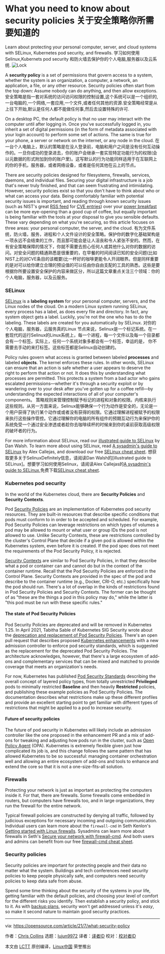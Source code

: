 [#]: subject: (What you need to know about security policies)
[#]: via: (https://opensource.com/article/21/7/what-security-policy)
[#]: author: (Chris Collins https://opensource.com/users/clcollins)
[#]: collector: (lujun9972)
[#]: translator: (FelixYFZ )
[#]: reviewer: ( )
[#]: publisher: ( )
[#]: url: ( )
What you need to know about security policies
关于安全策略你所需要知道的
======
Learn about protecting your personal computer, server, and cloud systems
with SELinux, Kubernetes pod security, and firewalls.
学习如何使用Selinux,Kubernets pod security 和防火墙去保护你的个人电脑,服务器以及云系统.
![Lock][1]

A **security policy** is a set of permissions that govern access to a system, whether the system is an organization, a computer, a network, an application, a file, or any other resource. Security policies often start from the top down: Assume nobody can do anything, and then allow exceptions.
安全策略是指一套对系统的访问访问权限的控制设置,这个系统可以是一个组织的,一台电脑的,一个网络,一套应用,一个文件,或者任何其他的资源.安全策略经常是从上往下开始,默认是任何人都不能做任何事,然后去设置特殊的许可.

On a desktop PC, the default policy is that no user may interact with the computer until after logging in. Once you've successfully logged in, you inherit a set of digital permissions (in the form of metadata associated with your login account) to perform some set of actions. The same is true for your phone, a server or network on the internet, or any node in the cloud.
在一台个人电脑上，默认的策略是在没人登录前，电脑和用户之间是没有任何互动操作的。一旦你成功的登录进去，你的账户会继承一套实现特定功能行为的权限(会以元数据的形式附加到你的账户里)。这写默认的行为功能同样适用于在互联网上的你的手机，服务器，或者网络设备，或者是任何其他在云上的节点。

There are security policies designed for filesystems, firewalls, services, daemons, and individual files. Securing your digital infrastructure is a job that's never truly finished, and that can seem frustrating and intimidating. However, security policies exist so that you don't have to think about who or what can access your data. Being comfortably familiar with potential security issues is important, and reading through known security issues (such as NIST's great [RSS feed][2] for [CVE entries][3]) over your [power breakfast][4] can be more eye-opening than a good cup of coffee, but equally important is being familiar with the tools at your disposal to give you sensible defaults. These vary depending on what you're securing, so this article focuses on three areas: your personal computer, the server, and the cloud.
有为文件系统，防火墙，服务，进程和个人文件设计的安全策略。保护你的数字化基础架构是一项永远不会结束的工作，而且那可能会是让人沮丧和令人紧张不安的。然而，在有安全策略保障的情况下，你就不需要去担心任何人或其他什么对你的数据的访问。对安全问题的精通熟悉是很重要的，在早餐的时间阅读已知的安全问题(比如NIST上的对CVE条目的该概要)比一杯好的咖啡更能令人开阔眼界。但是同样重要的是对可以给你建立合理的预设值的可以任由你自由支配的工具的熟悉。这些是要根据你所要设置安全保护的内容来做区分，所以这篇文章重点关注三个领域：你的个人电脑，服务器，以及云服务。
### SELinux

[SELinux][5] is a **labeling system** for your personal computer, servers, and the Linux nodes of the cloud. On a modern Linux system running SELinux, every process has a label, as does every file and directory. In fact, any system object gets a label. Luckily, you're not the one who has to do the labeling. These labels are created for you automatically by SELinux.
对你的个人电脑，服务器，云服务真的Linux 节点来说，Selinux是一个标记系统。在一套现代的运行Selinux的Linux系统上，每一个进程，每一个文件以及每一个目录都会有一个标签。实际上，任何一个系统对象多都会有一个标签，幸运的是， 你不需要去手动的来打标签。这些标签都是Selinux自动创建的。

Policy rules govern what access is granted between labeled **processes** and labeled **objects**. The kernel enforces these rules. In other words, SELinux can ensure that an action is safe whether a user appears to deserve the right to perform that action or not. It does this by understanding what processes are permitted. This protects a system from a bad actor who gains escalated permissions—whether it's through a security exploit or by wandering over to your desk after you've gotten up for a coffee refill—by understanding the expected interactions of all of your computer's components。
策略规则来管理控制赋予标记的进程和对象的权限。内核来执行这些规则。从另一方面来说，Selinux能够确保一个行为动作是安全的，无论是一个用户获得了执行某个动作或或者没有获得的权限。它通过理解进程被赋予的权限来执行这些操作管控。它通过理解你的电脑的所有组件的预期互动行为来保护你的系统免受一个通过安全渗透或者趁你去咖啡续杯的时候来到你的桌前获取高级权限的破坏者的行为。

For more information about SELinux, read our [illustrated guide to SELinux][6] by Dan Walsh. To learn more about using SELinux, read [A sysadmin's guide to SELinux][7] by Alex Callejas, and download our free [SELinux cheat sheet][8].
想获取更多关于SelinuxDefinitely信息，请阅读Dan Walsh的[illustrated guide to SELinux]。想要学习如何使用Selinux，请阅读Alex Callejas的[A sysadmin's guide to SELinux][7],免费下载[SELinux cheat sheet][8].

### Kubernetes pod security

In the world of the Kubernetes cloud, there are **Security Policies** and **Security Contexts**.

Pod [Security Policies][9] are an implementation of Kubernetes pod security resources. They are built-in resources that describe specific conditions that pods must conform to in order to be accepted and scheduled. For example, Pod Security Policies can leverage restrictions on which types of volumes a pod may be allowed to mount or what user or group IDs the pod is not allowed to use. Unlike Security Contexts, these are restrictions controlled by the cluster's Control Plane that decide if a given pod is allowed within the Kubernetes system, even before it is created. If the pod spec does not meet the requirements of the Pod Security Policy, it is rejected.

[Security Contexts][10] are similar to Pod Security Policies, in that they describe what a pod or container can and cannot do but in the context of the container runtime. Recall that the Pod Security Policies are enforced in the Control Plane. Security Contexts are provided in the spec of the pod and describe to the container runtime (e.g., Docker, CRI-O, etc.) specifically how the pod should run. There's a lot of overlap in the kinds of restrictions found in Pod Security Policies and Security Contexts. The former can be thought of as "these are the things a pod in this policy may do," while the latter is "this pod must be run with these specific rules."

#### The state of Pod Security Policies

Pod Security Policies are deprecated and will be removed in Kubernetes 1.25. In April 2021, Tabitha Sable of Kubernetes SIG Security wrote about the [deprecation and replacement of Pod Security Policies][11]. There's an open pull request that describes proposed [Kubernetes enhancements][12] with a new admission controller to enforce pod security standards, which is suggested as the replacement for the deprecated Pod Security Policies. The architecture acknowledges, however, that there's a large ecosystem of add-ons and complementary services that can be mixed and matched to provide coverage that meets an organization's needs.

For now, Kubernetes has published [Pod Security Standards][13] describing the overall concept of layered policy types, from totally unrestricted **Privileged** pods to minimally restricted **Baseline** and then heavily **Restricted** policies, and publishing these example policies as Pod Security Policies. The documentation describes what restrictions make up these different profiles and provide an excellent starting point to get familiar with different types of restrictions that might be applied to a pod to increase security.

#### Future of security policies

The future of pod security in Kubernetes will likely include an admission controller like the one proposed in the enhancement PR and a mix of add-ons for tweaking and adjusting how pods run in the cluster, such as [Open Policy Agent][14] (OPA). Kubernetes is extremely flexible given just how complicated its job is, and this change follows the same pattern that has allowed Kubernetes to be so successful: managing container orchestration well and allowing an entire ecosystem of add-ons and tools to enhance and extend the core so that it is not a one-size-fits-all solution.

### Firewalls

Protecting your network is just as important as protecting the computers inside it. For that, there are firewalls. Some firewalls come embedded in routers, but computers have firewalls too, and in large organizations, they run the firewall for the entire network.

Typical firewall policies are constructed by denying all traffic, followed by judicious exceptions for necessary incoming and outgoing communication. Individual users can learn more about the `firewall-cmd` in Seth Kenlon's [Getting started with Linux firewalls][15]. Sysadmins can learn more about firewalls in Seth's [Secure your network with firewall-cmd][16]. And both users and admins can benefit from our free [firewall-cmd cheat sheet][17].

### Security policies

Security policies are important for protecting people and their data no matter what the system. Buildings and tech conferences need security policies to keep people physically safe, and computers need security policies to keep data safe from abuse.

Spend some time thinking about the security of the systems in your life, getting familiar with the default policies, and choosing your level of comfort for the different risks you identify. Then establish a security policy, and stick to it. As with [backup plans][18], security won't get addressed unless it's _easy_, so make it second nature to maintain good security practices.

--------------------------------------------------------------------------------

via: https://opensource.com/article/21/7/what-security-policy

作者：[Chris Collins][a]
选题：[lujun9972][b]
译者：[译者ID](https://github.com/译者ID)
校对：[校对者ID](https://github.com/校对者ID)

本文由 [LCTT](https://github.com/LCTT/TranslateProject) 原创编译，[Linux中国](https://linux.cn/) 荣誉推出

[a]: https://opensource.com/users/clcollins
[b]: https://github.com/lujun9972
[1]: https://opensource.com/sites/default/files/styles/image-full-size/public/lead-images/security-lock-password.jpg?itok=KJMdkKum (Lock)
[2]: https://nvd.nist.gov/feeds/xml/cve/misc/nvd-rss-analyzed.xml
[3]: https://nvd.nist.gov/vuln/data-feeds#APIS
[4]: https://opensource.com/article/21/6/breakfast
[5]: https://en.wikipedia.org/wiki/Security-Enhanced_Linux
[6]: https://opensource.com/business/13/11/selinux-policy-guide
[7]: https://opensource.com/article/18/7/sysadmin-guide-selinux
[8]: https://opensource.com/downloads/cheat-sheet-selinux
[9]: https://kubernetes.io/docs/concepts/policy/pod-security-policy/
[10]: https://kubernetes.io/docs/tasks/configure-pod-container/security-context/
[11]: https://kubernetes.io/blog/2021/04/06/podsecuritypolicy-deprecation-past-present-and-future/
[12]: https://github.com/kubernetes/enhancements/issues/2579
[13]: https://kubernetes.io/docs/concepts/security/pod-security-standards/
[14]: https://www.openpolicyagent.org/
[15]: https://opensource.com/article/20/2/firewall-cheat-sheet
[16]: https://www.redhat.com/sysadmin/secure-linux-network-firewall-cmd
[17]: https://opensource.com/downloads/firewall-cheat-sheet
[18]: https://opensource.com/article/19/3/backup-solutions
